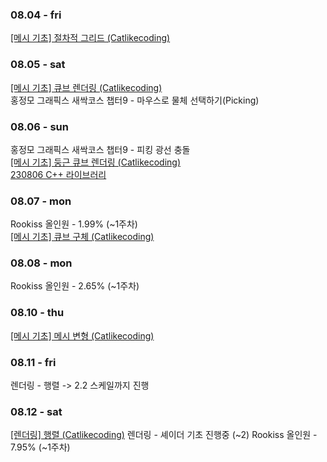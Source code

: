 ### 08.04 - fri

[[메시 기초] 절차적 그리드 (Catlikecoding)](https://doobudubu.tistory.com/329)

### 08.05 - sat

[[메시 기초] 큐브 렌더링 (Catlikecoding)](https://doobudubu.tistory.com/330)<br>
홍정모 그래픽스 새싹코스 챕터9 - 마우스로 물체 선택하기(Picking)

### 08.06 - sun
홍정모 그래픽스 새싹코스 챕터9 - 피킹 광선 충돌<br>
[[메시 기초] 둥근 큐브 렌더링 (Catlikecoding)](https://doobudubu.tistory.com/331)<br>
[230806 C++ 라이브러리](https://doobudubu.tistory.com/332)

### 08.07 - mon
Rookiss 올인원 - 1.99% (~1주차)<br>
[[메시 기초] 큐브 구체 (Catlikecoding)](https://doobudubu.tistory.com/333)

### 08.08 - mon
Rookiss 올인원 - 2.65% (~1주차)<br>

### 08.10 - thu
[[메시 기초] 메시 변형 (Catlikecoding)](https://doobudubu.tistory.com/334)

### 08.11 - fri
렌더링 - 행렬 -> 2.2 스케일까지 진행

### 08.12 - sat
[[렌더링] 행렬 (Catlikecoding)](https://doobudubu.tistory.com/335)
렌더링 - 셰이더 기초 진행중 (~2)
Rookiss 올인원 - 7.95% (~1주차)<br>
